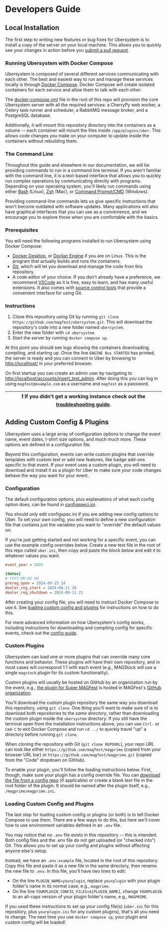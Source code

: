 # Developers Guide
## Local Installation
The first step to writing new features or bug fixes for Ubersystem is to install a copy of the server on your local machine. This allows you to quickly see your changes in action before you [submit a pull request](https://docs.github.com/en/pull-requests/collaborating-with-pull-requests/proposing-changes-to-your-work-with-pull-requests/creating-a-pull-request).

### Running Ubersystem with Docker Compose
Ubersystem is composed of several different services communicating with each other. The best and easiest way to run and manage these services locally is through [Docker Compose](https://docs.docker.com/compose/). Docker Compose will create isolated containers for each service and allow them to talk with each other.

The [docker-compose.yml](docker-compose.yml) file in the root of this repo will provision the core Ubersystem server with all the required services: a CherryPy web worker, a Celery task runner and scheduler, a RabbitMQ message broker, and a PostgreSQL database.

Additionally, it will mount this repository directory into the containers as a volume -- each container will mount the files inside `/app/plugins/uber`. This allows code changes you make on your computer to update inside the containers without rebuilding them.

### The Command Line
Throughout this guide and elsewhere in our documentation, we will be providing commands to run in a command line terminal. If you aren't familiar with the command line, it is a text-based interface that allows you to quickly run complex operations by communicating directly with programs. Depending on your operating system, you'll likely run commands using either [Bash](https://www.gnu.org/software/bash/) (Linux), [Zsh](https://zsh.sourceforge.io/) (Mac), or [Command Prompt/CMD](https://learn.microsoft.com/en-us/windows-server/administration/windows-commands/windows-commands) (Windows).

Providing command-line commands lets us give specific instructions that won't become outdated with software updates. Many applications will also have graphical interfaces that you can use as a convenience, and we encourage you to explore those when you are comfortable with the basics.

### Prerequisites
You will need the following programs installed to run Ubersystem using Docker Compose:

- [Docker Desktop](https://docs.docker.com/desktop/), or [Docker Engine](https://docs.docker.com/engine/install/) if you are on Linux. This is the program that actually builds and runs the containers.
- [Git](https://git-scm.com/), which will let you download and manage the code from this repository.
- A code editor of your choice. If you don't already have a preference, we recommend [VSCode](https://code.visualstudio.com/) as it is free, easy to learn, and has many useful extensions. It also comes with [source control tools](https://code.visualstudio.com/docs/sourcecontrol/overview) that provide a convenient interface for using Git.

### Instructions

1. Clone this repository using Git by running `git clone https://github.com/magfest/ubersystem.git`. This will download the repository's code into a new folder named `ubersystem`.
2. Enter the new folder with `cd ubersystem`.
3. Start the server by running `docker compose up`.

At this point you should see logs showing the containers downloading, compiling, and starting up. Once the line `ENGINE Bus STARTED` has printed, the server is ready and you can connect to Uber by browsing to
[http://localhost/](http://localhost/) in your preferred browser.

On first startup you can create an admin user by navigating to [http://localhost/accounts/insert_test_admin](http://localhost/accounts/insert_test_admin).
After doing this you can log in using `magfest@example.com` as a username and `magfest` as a password.

| :exclamation: If you didn't get a working instance check out the [troubleshooting guide](troubleshooting.md). |
|---------------------------------------------------------------------------------------------------------------|

## Adding Custom Config & Plugins
Ubersystem uses a large array of configuration options to change the event name, event dates, t-shirt size options, and much much more. These options are defined in a configuration file.

Beyond this configuration, events can write custom plugins that override templates with custom text or add new features, like badge add-ons specific to that event. If your event uses a custom plugin, you will need to download and install it as a plugin for Uber to make sure your code changes behave the way you want for your event.

### Configuration
The default configuration options, plus explanations of what each config option does, can be found in [configspeci.ini](configspec.ini).

You should *only* edit configspec.ini if you are adding new config options to Uber. To set your own config, you will need to define a new configuration file that contains just the variables you want to "override" the default values on.

If you're just getting started and not working for a specific event, you can use the example config overrides below. Create a new text file in the root of this repo called `uber.ini`, then copy and paste the block below and edit it to whatever values you want.

```ini
event_year = 2025

[dates]
# YYYY-MM-DD HH
prereg_open = 2024-09-15 14
dealer_reg_start = 2024-08-11 20
dealer_reg_shutdown = 2024-08-11 21
```

After creating your config file, you will need to instruct Docker Compose to use it. See [loading custom config and plugins](#loading-custom-config-and-plugins) for instructions on how to do this.

For more advanced information on how Ubersystem's config works, including instructions for downloading and compiling config for specific events, check out the [config guide](configuration.md).

### Custom Plugins
Ubersystem can load one or more plugins that can override many core functions and behavior. These plugins will have their own repository, and in most cases will correspond 1:1 with each event (e.g., MAGStock will use a single `magstock` plugin for its custom functionality).

Custom plugins will usually be hosted on GitHub by an organization run by the event, e.g., [the plugin for Super MAGFest](https://github.com/magfest/magprime) is hosted in MAGFest's [GitHub organization](https://github.com/magfest/).

You'll download the custom plugin repository the same way you download this repository, using `git clone`. One thing you'll want to make sure of is to download both repositories to the _same directory_, rather than downloading the custom plugin inside the `ubersystem` directory. If you still have the terminal open from the installation instructions above, you can use `Ctrl-` or `Cmd-C` to exit Docker Compose and run `cd ../` to quickly travel "up" a directory before running `git clone`.

When cloning the repository with Git (`git clone REPOURL`), your repo URL can look like either `https://github.com/magfest/magprime` (copied from your browser URL bar) or `https://github.com/magfest/magprime.git` (copied from the "Code" dropdown on GitHub).

To enable your plugin, you'll follow the loading instructions below. First, though, make sure your plugin has a config override file. You can [download the file from a config repo](configuration#generated-configuration) (if applicable) or create a blank text file in the root folder of the plugin. It should be named after the plugin itself, e.g., `/magprime/magprime.ini`.

### Loading Custom Config and Plugins
The last step for loading custom config or plugins (or both) is to tell Docker Compose to use them. There are a few ways to do this, but here we'll cover how to use environment variables defined in an `.env` file.

You may notice that no `.env` file exists in this repository -- this is intended. Both config files and the .env file do not get uploaded (or "checked into") Git. This allows you to set up your config and plugins without affecting anyone else's setup.

Instead, we have an `.env.example` file, located in the root of this repository. Copy this file and paste it as a new file in the same directory, then rename the new file to `.env`. In this file, you'll have two lines to edit:

- On the line `PLUGIN_NAME=yourplugin`, replace `yourplugin` with your plugin folder's name in its normal case, e.g., `magprime`.
- On the line `YOURPLUGIN_CONFIG_FILES=${PLUGIN_NAME}`, change `YOURPLUGIN` to an all-caps version of your plugin folder's name, e.g., `MAGPRIME`.

If you used these instructions to set up your config file(s) (`uber.ini` for this repository, plus `yourplugin.ini` for any custom plugins), that's all you need to change. The next time you use `docker compose up`, your plugin and custom config will be loaded!
